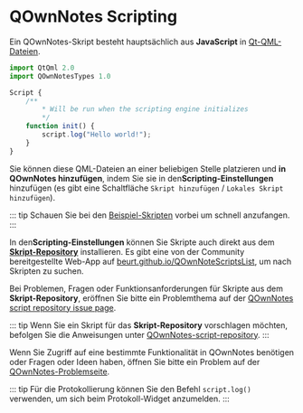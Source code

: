 # QOwnNotes Scripting

Ein QOwnNotes-Skript besteht hauptsächlich aus **JavaScript** in [Qt-QML-Dateien](https://doc.qt.io/qt-5/qtqml-index.html).

```js
import QtQml 2.0
import QOwnNotesTypes 1.0

Script {
    /**
        * Will be run when the scripting engine initializes
        */
    function init() {
        script.log("Hello world!");
    }
}
```

Sie können diese QML-Dateien an einer beliebigen Stelle platzieren und **in QOwnNotes hinzufügen**, indem Sie sie in den**Scripting-Einstellungen** hinzufügen (es gibt eine Schaltfläche `Skript hinzufügen` / `Lokales Skript hinzufügen`).

::: tip
Schauen Sie bei den [Beispiel-Skripten](https://github.com/pbek/QOwnNotes/blob/main/docs/scripting/examples) vorbei um schnell anzufangen.
:::

In den**Scripting-Einstellungen** können Sie Skripte auch direkt aus dem [**Skript-Repository**](https://github.com/qownnotes/scripts) installieren. Es gibt eine von der Community bereitgestellte Web-App auf [beurt.github.io/QOwnNoteScriptsList](https://beurt.github.io/QOwnNoteScriptsList/), um nach Skripten zu suchen.

Bei Problemen, Fragen oder Funktionsanforderungen für Skripte aus dem **Skript-Repository**, eröffnen Sie bitte ein Problemthema auf der [QOwnNotes script repository issue page](https://github.com/qownnotes/scripts/issues).

::: tip
Wenn Sie ein Skript für das **Skript-Repository** vorschlagen möchten, befolgen Sie die Anweisungen unter [QOwnNotes-script-repository](https://github.com/qownnotes/scripts).
:::

Wenn Sie Zugriff auf eine bestimmte Funktionalität in QOwnNotes benötigen oder Fragen oder Ideen haben, öffnen Sie bitte ein Problem auf der [QOwnNotes-Problemseite](https://github.com/pbek/QOwnNotes/issues).

::: tip
Für die Protokollierung können Sie den Befehl `script.log()` verwenden, um sich beim Protokoll-Widget anzumelden.
:::
